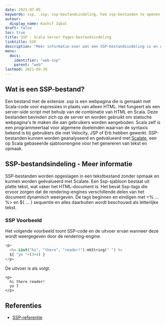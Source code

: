 ```yaml
---
date: 2021-07-05
keywords: ssp, .ssp, ssp-bestandsindeling, hoe ssp-bestanden te openen, Scala Server Page
auteur:
  display_name: Kashif Iqbal
draft: false
toc: true
title: SSP - Scala Server Pages-bestandsindeling
linktitle: SSP
description: "Meer informatie over wat een SSP-bestandsindeling is en API's die SSP-bestanden kunnen maken en openen."
menu:
  docs:
    identifier: "web-ssp"
    parent: "web"
lastmod: 2021-09-30
---
```


## Wat is een SSP-bestand?

Een bestand met de extensie .ssp is een webpagina die is gemaakt met Scala-code voor expressies in plaats van alleen HTML. Het fungeert als een server-side script met behulp van de combinatie van HTML en Scala. Deze bestanden bevinden zich op de server en worden gebruikt om statische webpagina's te maken die aan gebruikers worden aangeboden. Scala zelf is een programmeertaal voor algemene doeleinden waarvan de syntaxis bekend is bij gebruikers die met Velocity, JSP of Erb hebben gewerkt. SSP-bestanden kunnen worden geanalyseerd en geëvalueerd met [Scalate](https://scalate.github.io/scalate/), een op Scala gebaseerde sjabloonengine voor het genereren van tekst en opmaak.

## SSP-bestandsindeling - Meer informatie

SSP-bestanden worden opgeslagen in een tekstbestand zonder opmaak en kunnen worden geëvalueerd met Scalate. Een Ssp-sjabloon bestaat uit platte tekst, wat vaker het HTML-document is. Het bevat Ssp-tags die ervoor zorgen dat de rendering-engines verschillende delen van het document dynamisch weergeven. De tags beginnen en eindigen met <% ... %> en ${ ... } sequentie en alles daarbuiten wordt beschouwd als letterlijke tekst.

### SSP Voorbeeld

Het volgende voorbeeld toont SSP-code en de uitvoer ervan wanneer deze wordt weergegeven door de rendering-engine.

```PHP
<p>
  <%= List("hi", "there", "reader!").mkString(" ") %>
  ${ "yo "+(3+4) }
</p>
```
De uitvoer is als volgt.
```
<p>
  hi there reader!
  yo 7
</p>
```

## Referenties

- [SSP-referentie](https://scalate.github.io/scalate/documentation/ssp-reference.html)

